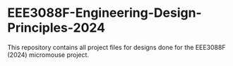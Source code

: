 # EEE3088F-Engineering-Design-Principles-2024
This repository contains all project files for  designs done for the EEE3088F (2024) micromouse project.

